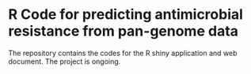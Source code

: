 # R Code for predicting antimicrobial resistance from pan-genome data

The repository contains the codes for the R shiny application and web document. 
The project is ongoing. 
